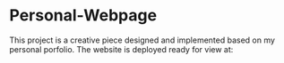 # Personal-Webpage
This project is a creative piece designed and implemented based on my personal porfolio.
The website is deployed ready for view at: 
